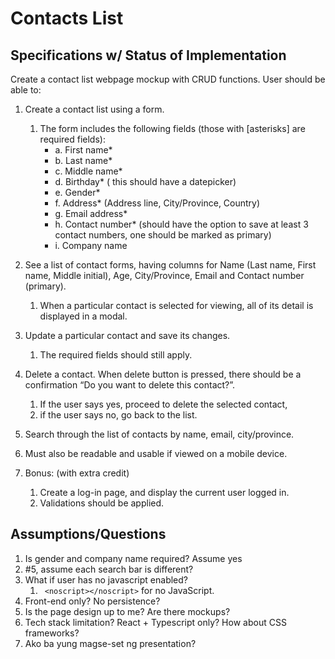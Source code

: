 # Contacts List

## Specifications w/ Status of Implementation

Create a contact list webpage mockup with CRUD functions. User should be able to:

1. Create a contact list using a form.
    1. The form includes the following fields (those with [asterisks] are required fields):
        - a. First name*
        - b. Last name*
        - c. Middle name*
        - d. Birthday* ( this should have a datepicker)
        - e. Gender*
        - f. Address* (Address line, City/Province, Country)
        - g. Email address*
        - h. Contact number* (should have the option to save at least 3 contact numbers, one should be marked as primary)
        - i. Company name

2. See a list of contact forms, having columns for Name (Last name, First name, Middle initial), Age, City/Province, Email and Contact number (primary).
    1. When a particular contact is selected for viewing, all of its detail is displayed in a modal.

3. Update a particular contact and save its changes.
    1. The required fields should still apply.

4. Delete a contact. When delete button is pressed, there should be a confirmation “Do you want to delete this contact?”.
    1. If the user says yes, proceed to delete the selected contact,
    2. if the user says no, go back to the list.

5. Search through the list of contacts by name, email, city/province.

6. Must also be readable and usable if viewed on a mobile device.

7. Bonus: (with extra credit)
    1. Create a log-in page, and display the current user logged in.
    2. Validations should be applied.

## Assumptions/Questions
1. Is gender and company name required? Assume yes
2. #5, assume each search bar is different?
3. What if user has no javascript enabled?
    1. ` <noscript></noscript>` for no JavaScript.
4. Front-end only? No persistence?
5. Is the page design up to me? Are there mockups?
6. Tech stack limitation? React + Typescript only? How about CSS frameworks?
7. Ako ba yung magse-set ng presentation?

